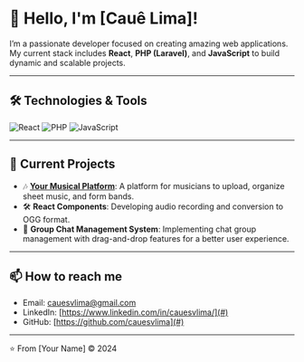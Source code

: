 # 👋 Hello, I'm [Cauê Lima]!

I’m a passionate developer focused on creating amazing web applications. My current stack includes **React**, **PHP (Laravel)**, and **JavaScript** to build dynamic and scalable projects.

---

## 🛠️ Technologies & Tools

![React](https://img.shields.io/badge/React-20232A?style=for-the-badge&logo=react&logoColor=61DAFB)
![PHP](https://img.shields.io/badge/PHP-777BB4?style=for-the-badge&logo=php&logoColor=white)
![JavaScript](https://img.shields.io/badge/JavaScript-F7DF1E?style=for-the-badge&logo=javascript&logoColor=black)

---

## 🔭 Current Projects

- 🎶 **[Your Musical Platform](#)**: A platform for musicians to upload, organize sheet music, and form bands.
- 🛠️ **React Components**: Developing audio recording and conversion to OGG format.
- 📱 **Group Chat Management System**: Implementing chat group management with drag-and-drop features for a better user experience.

---

## 📫 How to reach me

- Email: cauesvlima@gmail.com
- LinkedIn: [https://www.linkedin.com/in/cauesvlima/](#)
- GitHub: [https://github.com/cauesvlima](#)

---

⭐️ From [Your Name] © 2024
